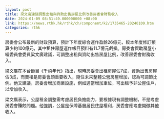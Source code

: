 ```yaml
---
layout: post
title: 梁文廣建議調整出租與資助出售房屋比例改善房委會財務收入
date: 2024-01-09 08:51:49.000000000 +08:00
link: https://news.rthk.hk/rthk/ch/component/k2/1735465-20240109.htm
categories: rthk
---
```


房委會公布最新的財政預算，預計下年度綜合運作盈餘26億元，較本年度修訂預算少約100億元，其中租住房屋運作帳目預料有11.7億元虧損。房委會資助房屋小組委員會委員梁文廣建議，可調整出租與資助出售房屋比例，改善房委會財務收入。

梁文廣在本台節目《千禧年代》指出，現時房委會出租房屋佔7成，資助出售房屋佔3成，而賣樓是房委會頗重要收入，隨住未來整體公營房屋增加，認為可調節比例。他又建議，房委會增加商業設施，例如適當增加車位，可出租予非公屋住戶，以增加收入。

梁文廣表示，公屋租金調整需考慮居民負擔能力，要根據現有調整機制，不是考慮房委會賺蝕問題。他強調，公屋是保障基層居民住屋權利，房委會應考慮開徵其他收入。
